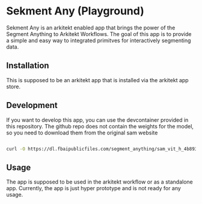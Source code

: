 # Sekment Any (Playground)

Sekment Any is an arkitekt enabled app that brings the power of the Segment Anything to Arkitekt Workflows.
The goal of this app is to provide a simple and easy way to integrated primitves for interactively segmenting data.

## Installation

This is supposed to be an arkitekt app that is installed via the arkitekt app store. 

## Development
If you want to develop this app, you can use the devcontainer provided in this repository.
The github repo does not contain the weights for the model, so you need to download them from the original sam website

```bash

curl -O https://dl.fbaipublicfiles.com/segment_anything/sam_vit_h_4b8939.pth

```

## Usage

The app is supposed to be used in the arkitekt workflow or as a standalone app.
Currently, the app is just hyper prototype and is not ready for any usage.


